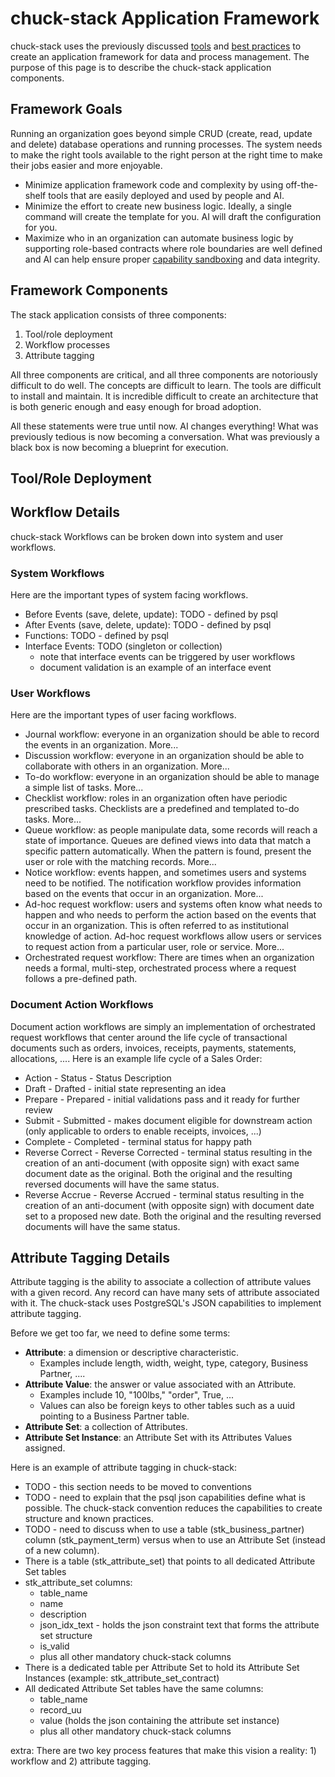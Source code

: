 # chuck-stack Application Framework

chuck-stack uses the previously discussed [tools](./stack-tools.md) and [best practices](./best-practices.md) to create an application framework for data and process management. The purpose of this page is to describe the chuck-stack application components.

## Framework Goals

Running an organization goes beyond simple CRUD (create, read, update and delete) database operations and running processes. The system needs to make the right tools available to the right person at the right time to make their jobs easier and more enjoyable. 

- Minimize application framework code and complexity by using off-the-shelf tools that are easily deployed and used by people and AI.
- Minimize the effort to create new business logic. Ideally, a single command will create the template for you. AI will draft the configuration for you.
- Maximize who in an organization can automate business logic by supporting role-based contracts where role boundaries are well defined and AI can help ensure proper [capability sandboxing](./stack-faq.html#what-is-capability-sandboxing) and data integrity.

## Framework Components

The stack application consists of three components:

1. Tool/role deployment
2. Workflow processes
3. Attribute tagging

All three components are critical, and all three components are notoriously difficult to do well. The concepts are difficult to learn. The tools are difficult to install and maintain. It is incredible difficult to create an architecture that is both generic enough and easy enough for broad adoption.

All these statements were true until now. AI changes everything! What was previously tedious is now becoming a conversation. What was previously a black box is now becoming a blueprint for execution.

## Tool/Role Deployment

## Workflow Details

chuck-stack Workflows can be broken down into system and user workflows.

### System Workflows

Here are the important types of system facing workflows.

- Before Events (save, delete, update): TODO - defined by psql
- After Events (save, delete, update): TODO - defined by psql
- Functions: TODO - defined by psql
- Interface Events: TODO (singleton or collection)
  - note that interface events can be triggered by user workflows
  - document validation is an example of an interface event

### User Workflows

Here are the important types of user facing workflows.

- Journal workflow: everyone in an organization should be able to record the events in an organization. More...
- Discussion workflow: everyone in an organization should be able to collaborate with others in an organization. More...
- To-do workflow: everyone in an organization should be able to manage a simple list of tasks. More...
- Checklist workflow: roles in an organization often have periodic prescribed tasks. Checklists are a predefined and templated to-do tasks. More...
- Queue workflow: as people manipulate data, some records will reach a state of importance. Queues are defined views into data that match a specific pattern automatically. When the pattern is found, present the user or role with the matching records.  More...
- Notice workflow: events happen, and sometimes users and systems need to be notified. The notification workflow provides information based on the events that occur in an organization.  More...
- Ad-hoc request workflow: users and systems often know what needs to happen and who needs to perform the action based on the events that occur in an organization. This is often referred to as institutional knowledge of action. Ad-hoc request workflows allow users or services to request action from a particular user, role or service.  More...
- Orchestrated request workflow: There are times when an organization needs a formal, multi-step, orchestrated process where a request follows a pre-defined path.

### Document Action Workflows

Document action workflows are simply an implementation of orchestrated request workflows that center around the life cycle of transactional documents such as orders, invoices, receipts, payments, statements, allocations, .... Here is an example life cycle of a Sales Order:

<!-- TODO ensure the Action and Status vocabulary terms are consistent with the pg_workflow repo -->
- Action - Status - Status Description
- Draft - Drafted - initial state representing an idea
- Prepare - Prepared - initial validations pass and it ready for further review
- Submit - Submitted - makes document eligible for downstream action (only applicable to orders to enable receipts, invoices, ...)
- Complete - Completed - terminal status for happy path
- Reverse Correct - Reverse Corrected - terminal status resulting in the creation of an anti-document (with opposite sign) with exact same document date as the original. Both the original and the resulting reversed documents will have the same status.
- Reverse Accrue - Reverse Accrued - terminal status resulting in the creation of an anti-document (with opposite sign) with document date set to a proposed new date. Both the original and the resulting reversed documents will have the same status.

## Attribute Tagging Details

Attribute tagging is the ability to associate a collection of attribute values with a given record. Any record can have many sets of attribute associated with it. The chuck-stack uses PostgreSQL's JSON capabilities to implement attribute tagging.

Before we get too far, we need to define some terms:

- **Attribute**: a dimension or descriptive characteristic. 
  - Examples include length, width, weight, type, category, Business Partner, ....
- **Attribute Value**: the answer or value associated with an Attribute. 
  - Examples include 10, "100lbs," "order", True, ...
  - Values can also be foreign keys to other tables such as a uuid pointing to a Business Partner table.
- **Attribute Set**: a collection of Attributes.
- **Attribute Set Instance**: an Attribute Set with its Attributes Values assigned.

<!-- TODO: add to terminology.md page - this is the definition and term points here -->

Here is an example of attribute tagging in chuck-stack:

- TODO - this section needs to be moved to conventions
- TODO - need to explain that the psql json capabilities define what is possible. The chuck-stack convention reduces the capabilities to create structure and known practices.
- TODO - need to discuss when to use a table (stk_business_partner) column (stk_payment_term) versus when to use an Attribute Set (instead of a new column).
- There is a table (stk_attribute_set) that points to all dedicated Attribute Set tables
- stk_attribute_set columns:
  - table_name
  - name
  - description
  - json_idx_text - holds the json constraint text that forms the attribute set structure
  - is_valid
  - plus all other mandatory chuck-stack columns
- There is a dedicated table per Attribute Set to hold its Attribute Set Instances (example: stk_attribute_set_contract)
- All dedicated Attribute Set tables have the same columns:
  - table_name
  - record_uu
  - value (holds the json containing the attribute set instance)
  - plus all other mandatory chuck-stack columns

extra:
There are two key process features that make this vision a reality: 1) workflow and 2) attribute tagging.

